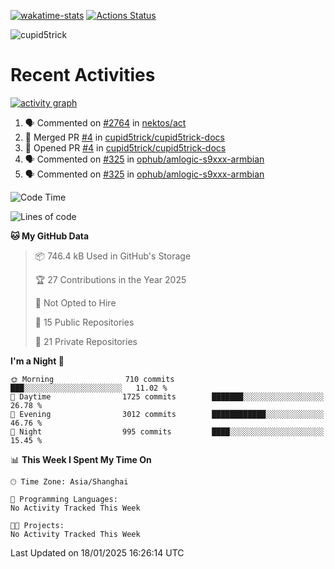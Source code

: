 [![wakatime-stats](https://github.com/cupid5trick/cupid5trick/workflows/wakatime-stats/badge.svg)](https://github.com/cupid5trick/cupid5trick/actions)
[![Actions Status](https://github.com/cupid5trick/cupid5trick/workflows/update-gh-activity/badge.svg)](https://github.com/cupid5trick/cupid5trick/actions)

![cupid5trick](https://socialify.git.ci/cupid5trick/cupid5trick/image?description=1&font=KoHo&forks=1&issues=1&language=1&name=1&owner=1&pattern=Signal&pulls=1&stargazers=1&theme=Light)

# Recent Activities

[![activity graph](https://github-readme-activity-graph.vercel.app/graph?username=cupid5trick&theme=github-dark-dimmed&custom_title=cupid5trick%20Activity%20Graph&hide_border=true)](https://github.com/ashutosh00710/github-readme-activity-graph)


<!--START_SECTION:activity-->
1. 🗣 Commented on [#2764](https://github.com/nektos/act/issues/2764#issuecomment-3121135437) in [nektos/act](https://github.com/nektos/act)
2. 🎉 Merged PR [#4](https://github.com/cupid5trick/cupid5trick-docs/pull/4) in [cupid5trick/cupid5trick-docs](https://github.com/cupid5trick/cupid5trick-docs)
3. 💪 Opened PR [#4](https://github.com/cupid5trick/cupid5trick-docs/pull/4) in [cupid5trick/cupid5trick-docs](https://github.com/cupid5trick/cupid5trick-docs)
4. 🗣 Commented on [#325](https://github.com/ophub/amlogic-s9xxx-armbian/issues/325#issuecomment-2735255733) in [ophub/amlogic-s9xxx-armbian](https://github.com/ophub/amlogic-s9xxx-armbian)
5. 🗣 Commented on [#325](https://github.com/ophub/amlogic-s9xxx-armbian/issues/325#issuecomment-2733511236) in [ophub/amlogic-s9xxx-armbian](https://github.com/ophub/amlogic-s9xxx-armbian)
<!--END_SECTION:activity-->

<!--START_SECTION:waka-->
![Code Time](http://img.shields.io/badge/Code%20Time-338%20hrs%2035%20mins-blue)

![Lines of code](https://img.shields.io/badge/From%20Hello%20World%20I%27ve%20Written-9.2%20million%20lines%20of%20code-blue)

**🐱 My GitHub Data** 

> 📦 746.4 kB Used in GitHub's Storage 
 > 
> 🏆 27 Contributions in the Year 2025
 > 
> 🚫 Not Opted to Hire
 > 
> 📜 15 Public Repositories 
 > 
> 🔑 21 Private Repositories 
 > 
**I'm a Night 🦉** 

```text
🌞 Morning                710 commits         ███░░░░░░░░░░░░░░░░░░░░░░   11.02 % 
🌆 Daytime                1725 commits        ███████░░░░░░░░░░░░░░░░░░   26.78 % 
🌃 Evening                3012 commits        ████████████░░░░░░░░░░░░░   46.76 % 
🌙 Night                  995 commits         ████░░░░░░░░░░░░░░░░░░░░░   15.45 % 
```


📊 **This Week I Spent My Time On** 

```text
🕑︎ Time Zone: Asia/Shanghai

💬 Programming Languages: 
No Activity Tracked This Week

🐱‍💻 Projects: 
No Activity Tracked This Week
```


 Last Updated on 18/01/2025 16:26:14 UTC
<!--END_SECTION:waka-->
